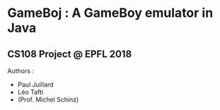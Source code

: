 # GameBoj : A GameBoy emulator in Java
## CS108 Project @ EPFL 2018

Authors :

* Paul Juillard
* Léo Tafti
* (Prof. Michel Schinz)
